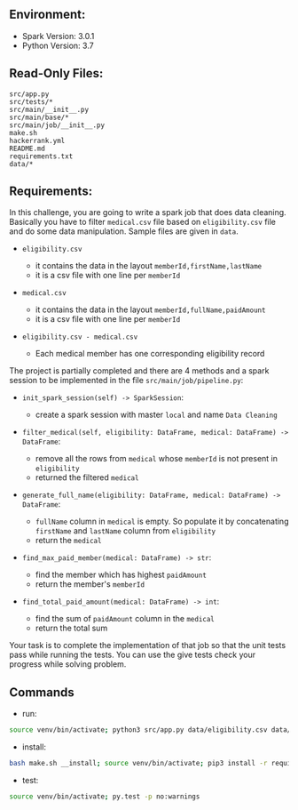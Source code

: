 ## Environment:
- Spark Version: 3.0.1
- Python Version: 3.7

## Read-Only Files:
```
src/app.py
src/tests/*
src/main/__init__.py
src/main/base/*
src/main/job/__init__.py
make.sh
hackerrank.yml
README.md
requirements.txt
data/*
```

## Requirements:
In this challenge, you are going to write a spark job that does data cleaning. Basically you have to filter `medical.csv` file based on `eligibility.csv` file and do some data manipulation. Sample files are given in `data`. 

- `eligibility.csv`
  - it contains the data in the layout `memberId,firstName,lastName`
  - it is a csv file with one line per `memberId`
  
- `medical.csv`
  - it contains the data in the layout `memberId,fullName,paidAmount`
  - it is a csv file with one line per `memberId`

- `eligibility.csv - medical.csv`
  - Each medical member has one corresponding eligibility record

The project is partially completed and there are 4 methods and a spark session to be implemented in the file `src/main/job/pipeline.py`:

- `init_spark_session(self) -> SparkSession`:
  - create a spark session with master `local` and name `Data Cleaning`

- `filter_medical(self, eligibility: DataFrame, medical: DataFrame) -> DataFrame`:
  - remove all the rows from `medical` whose `memberId` is not present in `eligibility`
  - returned the filtered `medical`

- `generate_full_name(eligibility: DataFrame, medical: DataFrame) -> DataFrame`:
  - `fullName` column in `medical` is empty. So populate it by concatenating `firstName` and `lastName` column from `eligibility`
  - return the `medical`

- `find_max_paid_member(medical: DataFrame) -> str`:
  - find the member which has highest `paidAmount`
  - return the member's `memberId`

- `find_total_paid_amount(medical: DataFrame) -> int`:
  - find the sum of `paidAmount` column in the `medical`
  - return the total sum
    
Your task is to complete the implementation of that job so that the unit tests pass while running the tests. You can use the give tests check your progress while solving problem.

## Commands
- run: 
```bash
source venv/bin/activate; python3 src/app.py data/eligibility.csv data/medical.csv
```
- install: 
```bash
bash make.sh __install; source venv/bin/activate; pip3 install -r requirements.txt
```
- test: 
```bash
source venv/bin/activate; py.test -p no:warnings
```
